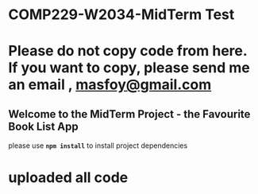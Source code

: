 # COMP229-W2034-MidTerm Test

# Please do not copy code from here. If you want to copy, please send me an email , masfoy@gmail.com 

## Welcome to the MidTerm Project - the Favourite Book List App

please use **`npm install`** to install project dependencies

# uploaded all code